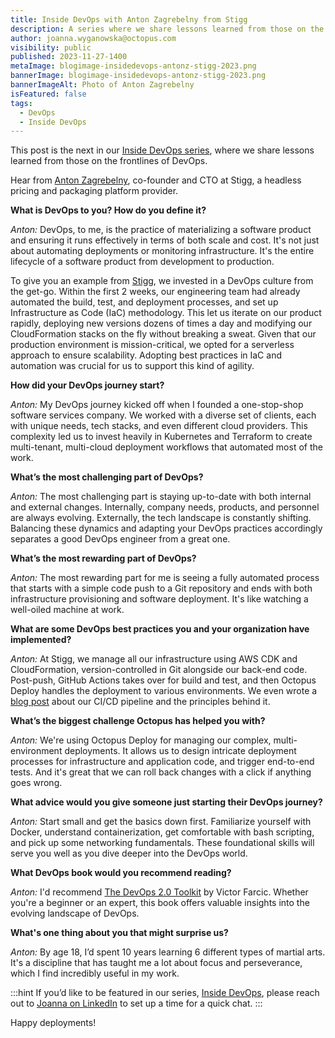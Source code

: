 ```yaml
---
title: Inside DevOps with Anton Zagrebelny from Stigg
description: A series where we share lessons learned from those on the frontlines of DevOps. This post features Anton Zagrebelny from Stigg.
author: joanna.wyganowska@octopus.com
visibility: public
published: 2023-11-27-1400
metaImage: blogimage-insidedevops-antonz-stigg-2023.png
bannerImage: blogimage-insidedevops-antonz-stigg-2023.png
bannerImageAlt: Photo of Anton Zagrebelny
isFeatured: false
tags: 
  - DevOps
  - Inside DevOps
---
```


This post is the next in our [Inside DevOps series](https://octopus.com/blog/tag/Inside%20DevOps), where we share lessons learned from those on the frontlines of DevOps.  

Hear from [Anton Zagrebelny](https://www.linkedin.com/in/anton-zagrebelny/), co-founder and CTO at Stigg, a headless pricing and packaging platform provider.

**What is DevOps to you? How do you define it?**

*Anton:* DevOps, to me, is the practice of materializing a software product and ensuring it runs effectively in terms of both scale and cost. It's not just about automating deployments or monitoring infrastructure. It's the entire lifecycle of a software product from development to production.

To give you an example from [Stigg](https://www.stigg.io/), we invested in a DevOps culture from the get-go. Within the first 2 weeks, our engineering team had already automated the build, test, and deployment processes, and set up Infrastructure as Code (IaC) methodology. This let us iterate on our product rapidly, deploying new versions dozens of times a day and modifying our CloudFormation stacks on the fly without breaking a sweat. Given that our production environment is mission-critical, we opted for a serverless approach to ensure scalability. Adopting best practices in IaC and automation was crucial for us to support this kind of agility. 

**How did your DevOps journey start?**

*Anton:* My DevOps journey kicked off when I founded a one-stop-shop software services company. We worked with a diverse set of clients, each with unique needs, tech stacks, and even different cloud providers. This complexity led us to invest heavily in Kubernetes and Terraform to create multi-tenant, multi-cloud deployment workflows that automated most of the work.

**What’s the most challenging part of DevOps?**

*Anton:* The most challenging part is staying up-to-date with both internal and external changes. Internally, company needs, products, and personnel are always evolving. Externally, the tech landscape is constantly shifting. Balancing these dynamics and adapting your DevOps practices accordingly separates a good DevOps engineer from a great one.

**What’s the most rewarding part of DevOps?**

*Anton:* The most rewarding part for me is seeing a fully automated process that starts with a simple code push to a Git repository and ends with both infrastructure provisioning and software deployment. It's like watching a well-oiled machine at work.

**What are some DevOps best practices you and your organization have implemented?**

*Anton:* At Stigg, we manage all our infrastructure using AWS CDK and CloudFormation, version-controlled in Git alongside our back-end code. Post-push, GitHub Actions takes over for build and test, and then Octopus Deploy handles the deployment to various environments. We even wrote a [blog post](https://www.stigg.io/blog-posts/how-we-built-our-ci-cd-pipeline-for-velocity-and-quality) about our CI/CD pipeline and the principles behind it.

**What’s the biggest challenge Octopus has helped you with?**

*Anton:* We're using Octopus Deploy for managing our complex, multi-environment deployments. It allows us to design intricate deployment processes for infrastructure and application code, and trigger end-to-end tests. And it's great that we can roll back changes with a click if anything goes wrong.

**What advice would you give someone just starting their DevOps journey?**

*Anton:* Start small and get the basics down first. Familiarize yourself with Docker, understand containerization, get comfortable with bash scripting, and pick up some networking fundamentals. These foundational skills will serve you well as you dive deeper into the DevOps world.

**What DevOps book would you recommend reading?**

*Anton:* I'd recommend [The DevOps 2.0 Toolkit](https://github.com/mpattanaik7/docker-books/blob/master/The%20DevOps%202.0%20Toolkit.pdf) by Victor Farcic. Whether you're a beginner or an expert, this book offers valuable insights into the evolving landscape of DevOps.

**What's one thing about you that might surprise us?**

*Anton:* By age 18, I’d spent 10 years learning 6 different types of martial arts. It's a discipline that has taught me a lot about focus and perseverance, which I find incredibly useful in my work.

:::hint
If you’d like to be featured in our series, [Inside DevOps](https://octopus.com/blog/tag/Inside%20DevOps), please reach out to [Joanna on LinkedIn](https://www.linkedin.com/in/joannawyganowska/) to set up a time for a quick chat.
:::

Happy deployments!
